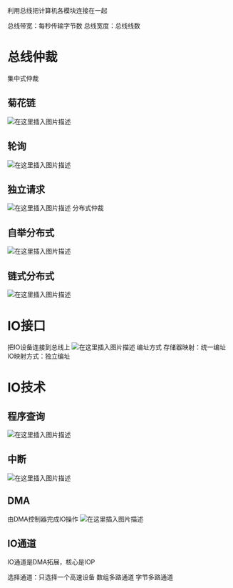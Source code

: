 利用总线把计算机各模块连接在一起

总线带宽：每秒传输字节数
总线宽度：总线线数

# 总线仲裁
集中式仲裁
## 菊花链
![在这里插入图片描述](https://img-blog.csdnimg.cn/20200715111423972.png?x-oss-process=image/watermark,type_ZmFuZ3poZW5naGVpdGk,shadow_10,text_aHR0cHM6Ly9ibG9nLmNzZG4ubmV0L3dlaXhpbl80MzYyNzU2MQ==,size_16,color_FFFFFF,t_70)
## 轮询
![在这里插入图片描述](https://img-blog.csdnimg.cn/20200715111442530.png?x-oss-process=image/watermark,type_ZmFuZ3poZW5naGVpdGk,shadow_10,text_aHR0cHM6Ly9ibG9nLmNzZG4ubmV0L3dlaXhpbl80MzYyNzU2MQ==,size_16,color_FFFFFF,t_70)
## 独立请求
![在这里插入图片描述](https://img-blog.csdnimg.cn/20200715111509226.png?x-oss-process=image/watermark,type_ZmFuZ3poZW5naGVpdGk,shadow_10,text_aHR0cHM6Ly9ibG9nLmNzZG4ubmV0L3dlaXhpbl80MzYyNzU2MQ==,size_16,color_FFFFFF,t_70)
分布式仲裁

## 自举分布式
![在这里插入图片描述](https://img-blog.csdnimg.cn/20200715111954205.png?x-oss-process=image/watermark,type_ZmFuZ3poZW5naGVpdGk,shadow_10,text_aHR0cHM6Ly9ibG9nLmNzZG4ubmV0L3dlaXhpbl80MzYyNzU2MQ==,size_16,color_FFFFFF,t_70)
## 链式分布式
![在这里插入图片描述](https://img-blog.csdnimg.cn/20200715112017587.png?x-oss-process=image/watermark,type_ZmFuZ3poZW5naGVpdGk,shadow_10,text_aHR0cHM6Ly9ibG9nLmNzZG4ubmV0L3dlaXhpbl80MzYyNzU2MQ==,size_16,color_FFFFFF,t_70)
# IO接口
把IO设备连接到总线上
![在这里插入图片描述](https://img-blog.csdnimg.cn/20200715112438293.png?x-oss-process=image/watermark,type_ZmFuZ3poZW5naGVpdGk,shadow_10,text_aHR0cHM6Ly9ibG9nLmNzZG4ubmV0L3dlaXhpbl80MzYyNzU2MQ==,size_16,color_FFFFFF,t_70)
编址方式
存储器映射：统一编址
IO映射方式：独立编址

# IO技术
## 程序查询
![在这里插入图片描述](https://img-blog.csdnimg.cn/20200715112925736.png?x-oss-process=image/watermark,type_ZmFuZ3poZW5naGVpdGk,shadow_10,text_aHR0cHM6Ly9ibG9nLmNzZG4ubmV0L3dlaXhpbl80MzYyNzU2MQ==,size_16,color_FFFFFF,t_70)
## 中断
![在这里插入图片描述](https://img-blog.csdnimg.cn/20200715113119708.png?x-oss-process=image/watermark,type_ZmFuZ3poZW5naGVpdGk,shadow_10,text_aHR0cHM6Ly9ibG9nLmNzZG4ubmV0L3dlaXhpbl80MzYyNzU2MQ==,size_16,color_FFFFFF,t_70)
## DMA
由DMA控制器完成IO操作
![在这里插入图片描述](https://img-blog.csdnimg.cn/20200715145050275.png?x-oss-process=image/watermark,type_ZmFuZ3poZW5naGVpdGk,shadow_10,text_aHR0cHM6Ly9ibG9nLmNzZG4ubmV0L3dlaXhpbl80MzYyNzU2MQ==,size_16,color_FFFFFF,t_70)
## IO通道
IO通道是DMA拓展，核心是IOP

选择通道：只选择一个高速设备
数组多路通道
字节多路通道